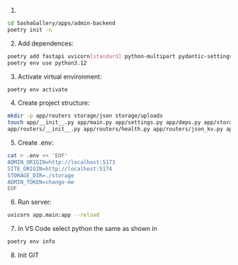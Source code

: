 1. 
```bash
cd SashaGallery/apps/admin-backend
poetry init -n
```
2. Add dependences:
```bash
poetry add fastapi uvicorn[standard] python-multipart pydantic-settings
poetry env use python3.12
```
3. Activate virtual environment:
```bash
poetry env activate
```
4. Create project structure:
```bash
mkdir -p app/routers storage/json storage/uploads
touch app/__init__.py app/main.py app/settings.py app/deps.py app/storage.py \
app/routers/__init__.py app/routers/health.py app/routers/json_kv.py app/routers/upload.py
```
5. Create .env:
```bash
cat > .env << 'EOF'
ADMIN_ORIGIN=http://localhost:5173
SITE_ORIGIN=http://localhost:5174
STORAGE_DIR=./storage
ADMIN_TOKEN=change-me
EOF
```
6. Run server:
```bash
uvicorn app.main:app --reload
```
7. In VS Code select python the same as shown in
```bash
poetry env info
```
8. Init GIT